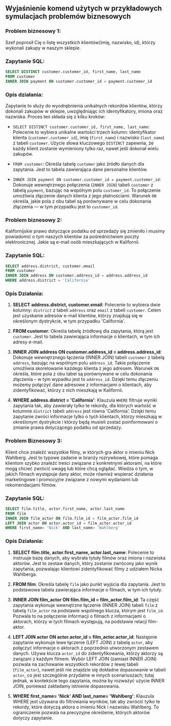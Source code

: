 
## Wyjaśnienie komend użytych w przykładowych symulacjach problemów biznesowych

### Problem biznesowy 1: 
Szef poprosił Cię o listę wszystkich klientów(imię, nazwisko, id), którzy wykonali zakupy w naszym sklepie.

### Zapytanie SQL:

```sql
SELECT DISTINCT customer.customer_id, first_name, last_name
FROM customer
INNER JOIN payment ON customer.customer_id = payment.customer_id
```

### Opis działania:

Zapytanie to służy do wyodrębnienia unikalnych rekordów klientów, którzy dokonali zakupów w sklepie, uwzględniając ich identyfikatory, imiona oraz nazwiska. Proces ten składa się z kilku kroków:

- `SELECT DISTINCT customer.customer_id, first_name, last_name`: Polecenie to wybiera unikalne wartości trzech kolumn: identyfikator klienta (`customer.customer_id`), imię (`first_name`) i nazwisko (`last_name`) z tabeli `customer`. Użycie słowa kluczowego `DISTINCT` zapewnia, że każdy klient zostanie wymieniony tylko raz, nawet jeśli dokonał wielu zakupów.

- `FROM customer`: Określa tabelę `customer` jako źródło danych dla zapytania. Jest to tabela zawierająca dane personalne klientów.

- `INNER JOIN payment ON customer.customer_id = payment.customer_id`: Dokonuje wewnętrznego połączenia (`INNER JOIN`) tabeli `customer` z tabelą `payment`, bazując na wspólnym polu `customer_id`. To połączenie umożliwia złączenie danych klienta z jego płatnościami. Warunek `ON` określa, jakie pola z obu tabel są porównywane w celu dokonania złączenia — w tym przypadku jest to `customer_id`.

### Problem biznesowy 2:
Kalifornijskie prawo dotyczące podatku od sprzedaży się zmieniło i musimy powiadomić o tym naszych klientów za pośrednictwiem poczty elektronicznej. Jakie są e-mail osób mieszkających w Kalifornii.

### Zapytanie SQL:
```sql
SELECT address.district, customer.email
FROM customer
INNER JOIN address ON customer.address_id = address.address_id
WHERE address.district = 'California'
```

### Opis Działania:

1. **SELECT address.district, customer.email**: Polecenie to wybiera dwie kolumny: `district` z tabeli `address` oraz `email` z tabeli `customer`. Celem jest uzyskanie adresów e-mail klientów, którzy znajdują się w określonym dystrykcie, w tym przypadku 'California'.

2. **FROM customer**: Określa tabelę źródłową dla zapytania, którą jest `customer`. Jest to tabela zawierająca informacje o klientach, w tym ich adresy e-mail.

3. **INNER JOIN address ON customer.address_id = address.address_id**: Dokonuje wewnętrznego łączenia (INNER JOIN) tabeli `customer` z tabelą `address`, bazując na wspólnym polu `address_id`. Takie połączenie umożliwia skorelowanie każdego klienta z jego adresem. Warunek `ON` określa, które pola z obu tabel są porównywane w celu dokonania złączenia – w tym wypadku jest to `address_id`. Dzięki temu złączeniu możemy połączyć dane adresowe z informacjami o klientach, aby zidentyfikować, którzy z nich mieszkają w Kalifornii.

4. **WHERE address.district = 'California'**: Klauzula `WHERE` filtruje wyniki zapytania tak, aby zawierały tylko te rekordy, dla których wartość w kolumnie `district` tabeli `address` jest równa 'California'. Dzięki temu zapytanie zwróci informacje tylko o tych klientach, którzy mieszkają w określonym dystrykcie i którzy będą musieli zostać poinformowani o zmianie prawa dotyczącego podatku od sprzedaży.

### Problem Biznesowy 3:

Klient chce znaleźć wszystkie filmy, w których gra aktor o imieniu Nick Wahlberg. Jest to typowe zadanie w branży rozrywkowej, które pomaga klientom szybko znaleźć treści związane z konkretnymi aktorami, na które mogą chcieć zwrócić uwagę lub które chcą oglądać. Wiedza o tym, w jakich filmach występuje dany aktor, może również wspierać działania marketingowe i promocyjne związane z nowymi wydaniami lub rekomendacjami filmów.

### Zapytanie SQL:

```sql
SELECT film.title, actor.first_name, actor.last_name 
FROM film
INNER JOIN film_actor ON film.film_id = film_actor.film_id
LEFT JOIN actor ON actor.actor_id = film_actor.actor_id
WHERE first_name= 'Nick' AND last_name= 'Wahlberg'
```

### Opis Działania:

1. **SELECT film.title, actor.first_name, actor.last_name**: Polecenie to instruuje bazę danych, aby wybrała tytuły filmów oraz imiona i nazwiska aktorów. Jest to zestaw danych, który zostanie zwrócony jako wynik zapytania, pozwalając klientowi zidentyfikować filmy z udziałem Nicka Wahlberga.

2. **FROM film**: Określa tabelę `film` jako punkt wyjścia dla zapytania. Jest to podstawowa tabela zawierająca informacje o filmach, w tym ich tytuły.

3. **INNER JOIN film_actor ON film.film_id = film_actor.film_id**: Ta część zapytania wykonuje wewnętrzne łączenie (INNER JOIN) tabeli `film` z tabelą `film_actor` na podstawie wspólnego klucza, którym jest `film_id`. Pozwala to na połączenie informacji o filmach z informacjami o aktorach, którzy w tych filmach występują, na podstawie relacji film-aktor.

4. **LEFT JOIN actor ON actor.actor_id = film_actor.actor_id**: Następnie zapytanie wykonuje lewe łączenie (LEFT JOIN) z tabelą `actor`, aby połączyć informacje o aktorach z poprzednio utworzonym zestawem danych. Używa klucza `actor_id` do zidentyfikowania, którzy aktorzy są związani z każdym filmem. Wybór LEFT JOIN (zamiast INNER JOIN) pozwala na zachowanie wszystkich rekordów z lewej tabeli (`film_actor`), nawet jeśli nie znajdzie się dokładne dopasowanie w tabeli `actor`, co jest szczególnie przydatne w innych scenariuszach; tutaj jednak, w kontekście tego zapytania, można by rozważyć użycie INNER JOIN, ponieważ zakładamy istnienie dopasowania.

5. **WHERE first_name= 'Nick' AND last_name= 'Wahlberg'**: Klauzula WHERE jest używana do filtrowania wyników, tak aby zwrócić tylko te rekordy, które dotyczą aktora o imieniu Nick i nazwisku Wahlberg. To ograniczenie pozwala na precyzyjne określenie, których aktorów dotyczy zapytanie.

